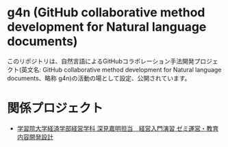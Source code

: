 # g4n (GitHub collaborative method development for Natural language documents)
このリポジトリは、自然言語によるGitHubコラボレーション手法開発プロジェクト(英文名: GitHub collaborative method development for Natural language documents、略称 g4n)の活動の場として設定、公開されています。

# 関係プロジェクト
- [学習院大学経済学部経営学科 深見嘉明担当　経営入門演習 ゼミ運営・教育内容開発設計](https://github.com/icat-lab/seminar_design_github)
